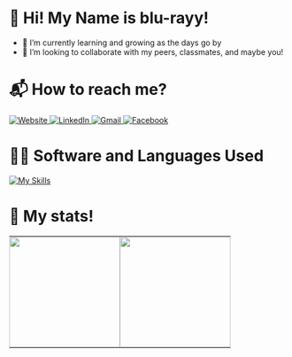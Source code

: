 # 👋 Hi! My Name is blu-rayy!
- 🌱 I’m currently learning and growing as the days go by
- 💞️ I’m looking to collaborate with my peers, classmates, and maybe you!

# 📬 How to reach me?
<!--
source for adding more badges in the future:
https://github.com/alexandresanlim/Badges4-README.md-Profile?tab=readme-ov-file
-->

<a href="https://202311645.wixstudio.io/kristian-bautista" onclick="window.open(this.href); return false;">
  <img src="https://img.shields.io/badge/website-000000?style=for-the-badge&logo=About.me&logoColor=white" alt="Website">
</a>

<a href="https://www.linkedin.com/in/kristian-bautista-1a5a60307/" onclick="window.open(this.href); return false;">
  <img src="https://img.shields.io/badge/LinkedIn-0077B5?style=for-the-badge&logo=linkedin&logoColor=white" alt="LinkedIn">
</a>

<a href="mailto:kristiandavidbautista@gmail.com">
  <img src="https://img.shields.io/badge/Gmail-D14836?style=for-the-badge&logo=gmail&logoColor=white" alt="Gmail">
</a>

<a href="https://www.facebook.com/D8VDD/" onclick="window.open(this.href); return false;">
  <img src="https://img.shields.io/badge/Facebook-1877F2?style=for-the-badge&logo=facebook&logoColor=white" alt="Facebook">
</a>

# 👨‍💻 Software and Languages Used
<!--
source for adding more icons:
https://github.com/tandpfun/skill-icons?tab=readme-ov-file
-->
[![My Skills](https://skillicons.dev/icons?i=cpp,java,html,css,vscode,figma,pr,ps,ae)](https://skillicons.dev)

# 🔢 My stats!
<!-- 
source for modifying in the future:
https://github.com/anuraghazra/github-readme-stats?tab=readme-ov-file#customization
-->
<table style="border-collapse: collapse; border-spacing: 0; margin: 0; padding: 0;">
  <tr>
    <td style="padding: 0;">
      <a href="https://github.com/blu-rayy">
        <img height="200" src="https://github-readme-stats.vercel.app/api?username=blu-rayy&show_icons=true&include_all_commits=true&hide_rank=true&theme=transparent&title_color=ffffff&text_color=ffffff" />
      </a>
    </td>
    <td style="padding: 0;">
      <a href="https://github.com/blu-rayy">
        <img height="200" src="https://github-readme-stats.vercel.app/api/top-langs?username=blu-rayy&layout=compact&langs_count=8&card_width=320&theme=transparent&title_color=ffffff&text_color=ffffff" />
      </a>
    </td>
  </tr>
</table>





<!---
blu-rayy/blu-rayy is a ✨ special ✨ repository because its `README.md` (this file) appears on your GitHub profile.
You can click the Preview link to take a look at your changes.
--->
